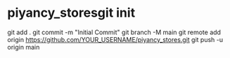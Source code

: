 # piyancy_storesgit init
git add .
git commit -m "Initial Commit"
git branch -M main
git remote add origin https://github.com/YOUR_USERNAME/piyancy_stores.git
git push -u origin main
